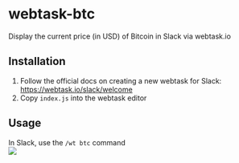 # webtask-btc
Display the current price (in USD) of Bitcoin in Slack via webtask.io


## Installation
1. Follow the official docs on creating a new webtask for Slack: https://webtask.io/slack/welcome
2. Copy `index.js` into the webtask editor

## Usage
In Slack, use the `/wt btc` command  
![](https://i.imgur.com/YiJM6eM.png)

